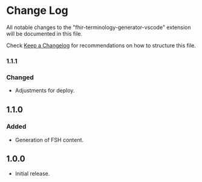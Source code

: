 # Change Log

All notable changes to the "fhir-terminology-generator-vscode" extension will be documented in this file.

Check [Keep a Changelog](http://keepachangelog.com/) for recommendations on how to structure this file.

### 1.1.1

### Changed

- Adjustments for deploy.

## 1.1.0

### Added

- Generation of FSH content.

## 1.0.0

- Initial release.